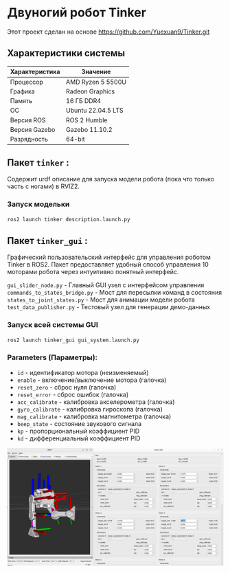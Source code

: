 # Двуногий робот Tinker

Этот проект сделан на основе https://github.com/Yuexuan9/Tinker.git  

## Характеристики системы

| Характеристика       | Значение                                |
|----------------------|----------------------------------------|
| Процессор            | AMD Ryzen 5 5500U                      |
| Графика              | Radeon Graphics                        |
| Память               | 16 ГБ DDR4                             |
| ОС                   | Ubuntu 22.04.5 LTS                     |
| Версия ROS           | ROS 2 Humble                           |
| Версия Gazebo        | Gazebo 11.10.2                         |
| Разрядность          | 64-bit                                 |


## Пакет `tinker` :

Содержит urdf описание для запуска модели робота (пока что только часть с ногами) в RVIZ2.

### Запуск модельки
```bash
ros2 launch tinker description.launch.py
```

## Пакет `tinker_gui` :

Графический пользовательский интерфейс для управления роботом Tinker в ROS2. Пакет предоставляет удобный способ управления 10 моторами робота через интуитивно понятный интерфейс.

`gui_slider_node.py` - Главный GUI узел с интерфейсом управления
`commands_to_states_bridge.py` - Мост для пересылки команд в состояния
`states_to_joint_states.py` - Мост для анимации модели робота
`test_data_publisher.py` - Тестовый узел для генерации демо-данных

### Запуск всей системы GUI
```bash
ros2 launch tinker_gui gui_system.launch.py
```

### Parameters (Параметры):
- `id` - идентификатор мотора (неизменяемый)
- `enable` - включение/выключение мотора (галочка)
- `reset_zero` - сброс нуля (галочка)
- `reset_error` - сброс ошибок (галочка)
- `acc_calibrate` - калибровка акселерометра (галочка)
- `gyro_calibrate` - калибровка гироскопа (галочка)
- `mag_calibrate` - калибровка магнитометра (галочка)
- `beep_state` - состояние звукового сигнала
- `kp` - пропорциональный коэффициент PID
- `kd` - дифференциальный коэффициент PID

![Tinker GUI в работе](/img/tinker_gui.png)

